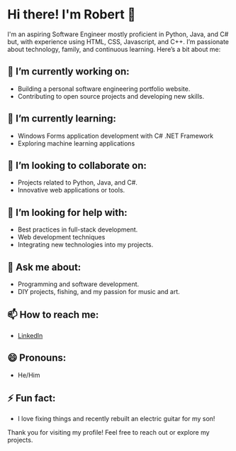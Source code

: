 # Hi there! I'm Robert 👋

I'm an aspiring Software Engineer mostly proficient in Python, Java, and C# but, with experience using HTML, CSS, Javascript, and C++.
I’m passionate about technology, family, and continuous learning. Here’s a bit about me:

## 🔭 I’m currently working on:
- Building a personal software engineering portfolio website.
- Contributing to open source projects and developing new skills.

## 🌱 I’m currently learning:
- Windows Forms application development with C# .NET Framework
- Exploring machine learning applications

## 👯 I’m looking to collaborate on:
- Projects related to Python, Java, and C#.
- Innovative web applications or tools.

## 🤔 I’m looking for help with:
- Best practices in full-stack development.
- Web development techniques
- Integrating new technologies into my projects.

## 💬 Ask me about:
- Programming and software development.
- DIY projects, fishing, and my passion for music and art.

## 📫 How to reach me:
- [LinkedIn](https://www.linkedin.com/in/yourprofile)

## 😄 Pronouns:
- He/Him

## ⚡ Fun fact:
- I love fixing things and recently rebuilt an electric guitar for my son!

Thank you for visiting my profile! Feel free to reach out or explore my projects.
